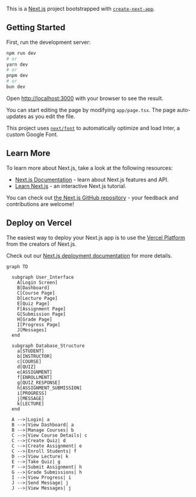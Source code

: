 This is a [Next.js](https://nextjs.org/) project bootstrapped with [`create-next-app`](https://github.com/vercel/next.js/tree/canary/packages/create-next-app).

## Getting Started

First, run the development server:

```bash
npm run dev
# or
yarn dev
# or
pnpm dev
# or
bun dev
```

Open [http://localhost:3000](http://localhost:3000) with your browser to see the result.

You can start editing the page by modifying `app/page.tsx`. The page auto-updates as you edit the file.

This project uses [`next/font`](https://nextjs.org/docs/basic-features/font-optimization) to automatically optimize and load Inter, a custom Google Font.

## Learn More

To learn more about Next.js, take a look at the following resources:

- [Next.js Documentation](https://nextjs.org/docs) - learn about Next.js features and API.
- [Learn Next.js](https://nextjs.org/learn) - an interactive Next.js tutorial.

You can check out [the Next.js GitHub repository](https://github.com/vercel/next.js/) - your feedback and contributions are welcome!

## Deploy on Vercel

The easiest way to deploy your Next.js app is to use the [Vercel Platform](https://vercel.com/new?utm_medium=default-template&filter=next.js&utm_source=create-next-app&utm_campaign=create-next-app-readme) from the creators of Next.js.

Check out our [Next.js deployment documentation](https://nextjs.org/docs/deployment) for more details.

```mermaid
graph TD

  subgraph User_Interface
    A[Login Screen]
    B[Dashboard]
    C[Course Page]
    D[Lecture Page]
    E[Quiz Page]
    F[Assignment Page]
    G[Submission Page]
    H[Grade Page]
    I[Progress Page]
    J[Messages]
  end

  subgraph Database_Structure
    a[STUDENT]
    b[INSTRUCTOR]
    c[COURSE]
    d[QUIZ]
    e[ASSIGNMENT]
    f[ENROLLMENT]
    g[QUIZ_RESPONSE]
    h[ASSIGNMENT_SUBMISSION]
    i[PROGRESS]
    j[MESSAGE]
    k[LECTURE]
  end

  A -->|Login| a
  B -->|View Dashboard| a
  B -->|Manage Courses| b
  C -->|View Course Details| c
  C -->|Create Quiz| d
  C -->|Create Assignment| e
  C -->|Enroll Students| f
  D -->|View Lecture| k
  E -->|Take Quiz| g
  F -->|Submit Assignment| h
  G -->|Grade Submissions| h
  I -->|View Progress| i
  J -->|Send Message| j
  J -->|View Messages| j
```
